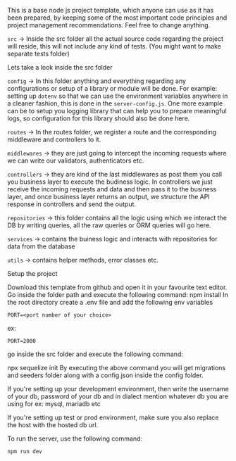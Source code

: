 This is a base node js project template, which anyone can use as it has been prepared, by keeping some of the most important code principles and project management recommendations. Feel free to change anything.

`src` -> Inside the src folder all the actual source code regarding the project will reside, this will not include any kind of tests. (You might want to make separate tests folder)

Lets take a look inside the src folder

`config` -> In this folder anything and everything regarding any configurations or setup of a library or module will be done. For example: setting up `dotenv` so that we can use the environment variables anywhere in a cleaner fashion, this is done in the `server-config.js`. One more example can be to setup you logging library that can help you to prepare meaningful logs, so configuration for this library should also be done here.

`routes` -> In the routes folder, we register a route and the corresponding middleware and controllers to it.

`middlewares` -> they are just going to intercept the incoming requests where we can write our validators, authenticators etc.

`controllers` -> they are kind of the last middlewares as post them you call you business layer to execute the budiness logic. In controllers we just receive the incoming requests and data and then pass it to the business layer, and once business layer returns an output, we structure the API response in controllers and send the output.

`repositories` -> this folder contains all the logic using which we interact the DB by writing queries, all the raw queries or ORM queries will go here.

`services` -> contains the buiness logic and interacts with repositories for data from the database

`utils` -> contains helper methods, error classes etc.

Setup the project

Download this template from github and open it in your favourite text editor.
Go inside the folder path and execute the following command:
npm install
In the root directory create a .env file and add the following env variables

    PORT=<port number of your choice>
ex:

    PORT=2000
go inside the src folder and execute the following command:

  npx sequelize init
By executing the above command you will get migrations and seeders folder along with a config.json inside the config folder.

If you're setting up your development environment, then write the username of your db, password of your db and in dialect mention whatever db you are using for ex: mysql, mariadb etc

If you're setting up test or prod environment, make sure you also replace the host with the hosted db url.

To run the server, use the following command:

```bash
npm run dev

